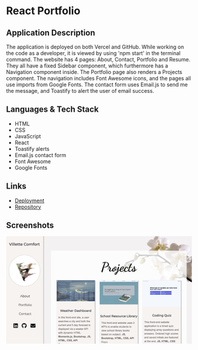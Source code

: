# React Portfolio

## Application Description
The application is deployed on both Vercel and GitHub. While working on the code as a developer, it is viewed by using 'npm start' in the terminal command. The website has 4 pages: About, Contact, Portfolio and Resume. They all have a fixed Sidebar component, which furthermore has a Navigation component inside. The Portfolio page also renders a Projects component. The navigation includes Font Awesome icons, and the pages all use imports from Google Fonts. The contact form uses Email.js to send me the message, and Toastify to alert the user of email success.

## Languages & Tech Stack
- HTML
- CSS
- JavaScript
- React
- Toastify alerts
- Email.js contact form
- Font Awesome
- Google Fonts


## Links
* [Deployment](https://villette.vercel.app)
* [Repository](https://github.com/villettec/Portfolio-React)

## Screenshots
![image](./public/images/readme-screenshot.png)